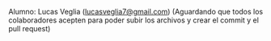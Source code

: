 Alumno: Lucas Veglia (lucasveglia7@gmail.com)
(Aguardando que todos los colaboradores acepten para poder subir los archivos y crear el commit y el pull request)
